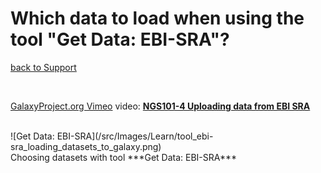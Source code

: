 # Which data to load when using the tool "Get Data: EBI-SRA"?

[back to Support](/Support#loading_data)

<br />

[GalaxyProject.org Vimeo](https://vimeo.com/galaxyproject) video: **[NGS101-4 Uploading data from EBI SRA](https://vimeo.com/121187220)**

<br />

<div class='indent'> ![Get Data: EBI-SRA](/src/Images/Learn/tool_ebi-sra_loading_datasets_to_galaxy.png) <br />Choosing datasets with tool ***Get Data: EBI-SRA***</div>

